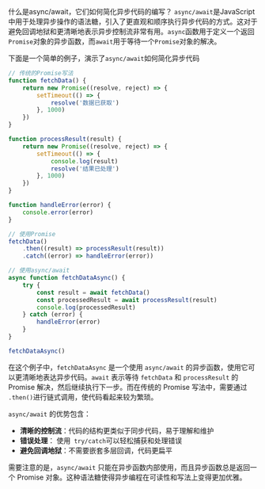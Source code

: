 什么是async/await，它们如何简化异步代码的编写？
`async/await`是JavaScript中用于处理异步操作的语法糖，引入了更直观和顺序执行异步代码的方式。这对于避免回调地狱和更清晰地表示异步控制流非常有用。`async`函数用于定义一个返回`Promise`对象的异步函数，而`await`用于等待一个`Promise`对象的解决。

下面是一个简单的例子，演示了`async/await`如何简化异步代码

```js
// 传统的Promise写法
function fetchData() {
    return new Promise((resolve, reject) => {
        setTimeout(() => {
            resolve('数据已获取')
        }, 1000)
    })
}

function processResult(result) {
    return new Promise((resolve, reject) => {
        setTimeout(() => {
            console.log(result)
            resolve('结果已处理')
        }, 1000)
    })
}

function handleError(error) {
    console.error(error)
}

// 使用Promise
fetchData()
    .then((result) => processResult(result))
    .catch((error) => handleError(error))

// 使用async/await
async function fetchDataAsync() {
    try {
        const result = await fetchData()
        const processedResult = await processResult(result)
        console.log(processedResult)
    } catch (error) {
        handleError(error)
    }
}

fetchDataAsync()
```

在这个例子中，`fetchDataAsync` 是一个使用 `async/await` 的异步函数，使用它可以更清晰地表达异步代码。`await` 表示等待 `fetchData` 和 `processResult` 的 Promise 解决，然后继续执行下一步。而在传统的 Promise 写法中，需要通过 `.then()`进行链式调用，使代码看起来较为繁琐。

`async/await` 的优势包含：
- **清晰的控制流**：代码的结构更类似于同步代码，易于理解和维护
- **错误处理**： 使用` try/catch`可以轻松捕获和处理错误
- **避免回调地狱**：不需要嵌套多层回调，代码更扁平

需要注意的是，`async/await` 只能在异步函数内部使用，而且异步函数总是返回一个 Promise 对象。这种语法糖使得异步编程在可读性和写法上变得更加优雅。